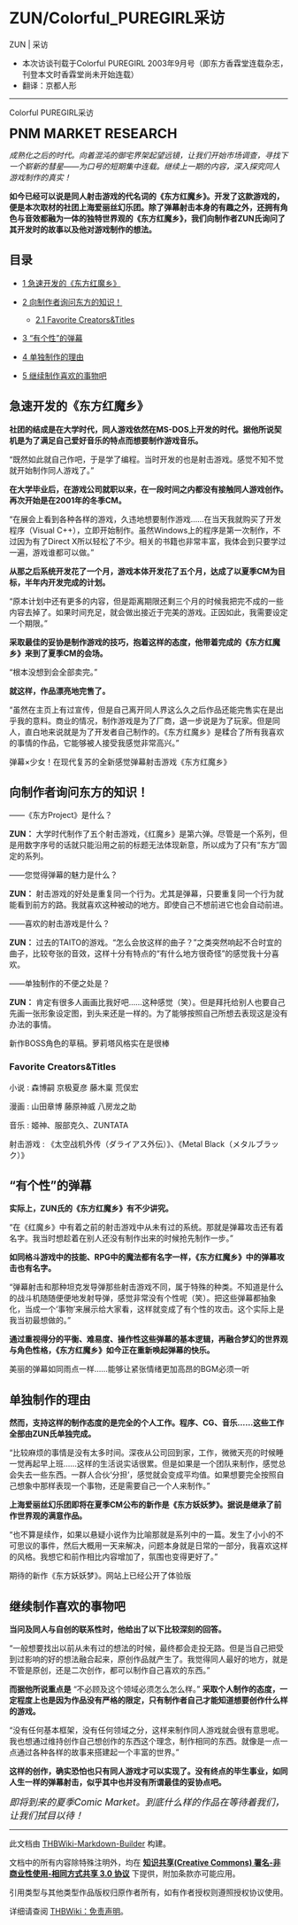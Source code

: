 # ZUN/Colorful_PUREGIRL采访

<!-- source html: G:\repos\THBWiki-Markdown-Builder\THBWikiMarkdown\Temp\main\b\ba\ns0%3AZUN%2FColorful_PUREGIRL%E9%87%87%E8%AE%BF.html -->

ZUN | 采访

- 本次访谈刊载于Colorful PUREGIRL 2003年9月号（即东方香霖堂连载杂志，刊登本文时香霖堂尚未开始连载）
- 翻译：京都人形

  
  

  

___

  
  

  

[](./文件-Colorful_PUREGIRL采访.jpg.md)  [](./文件-Colorful_PUREGIRL采访.jpg.md)Colorful PUREGIRL采访
  
 **<big><big><big>PNM MARKET RESEARCH</big></big></big>**   

 *成熟化之后的时代。向着混沌的御宅界架起望远镜，让我们开始市场调查，寻找下一个崭新的彗星——为口号的短期集中连载。继续上一期的内容，深入探究同人游戏制作的真实！* 
  
  
  

 **如今已经可以说是同人射击游戏的代名词的《东方红魔乡》。开发了这款游戏的，便是本次取材的社团上海爱丽丝幻乐团。除了弹幕射击本身的有趣之外，还拥有角色与音效都融为一体的独特世界观的《东方红魔乡》，我们向制作者ZUN氏询问了其开发时的故事以及他对游戏制作的想法。** 
  

## 目录

- [1 急速开发的《东方红魔乡》](#急速开发的《东方红魔乡》)
- [2 向制作者询问东方的知识！](#向制作者询问东方的知识！)

  - [2.1 Favorite Creators&amp;Titles](#Favorite_Creators&amp;Titles)



- [3 “有个性”的弹幕](#“有个性”的弹幕)
- [4 单独制作的理由](#单独制作的理由)
- [5 继续制作喜欢的事物吧](#继续制作喜欢的事物吧)




## 急速开发的《东方红魔乡》
  
 **社团的结成是在大学时代，同人游戏依然在MS-DOS上开发的时代。据他所说契机是为了满足自己爱好音乐的特点而想要制作游戏音乐。** 
  
  
“既然如此就自己作吧，于是学了编程。当时开发的也是射击游戏。感觉不知不觉就开始制作同人游戏了。”
  
  
 **在大学毕业后，在游戏公司就职以来，在一段时间之内都没有接触同人游戏创作。再次开始是在2001年的冬季CM。** 
  
  
“在展会上看到各种各样的游戏，久违地想要制作游戏……在当天我就购买了开发程序（Visual C++），立即开始制作。虽然Windows上的程序是第一次制作，不过因为有了Direct X所以轻松了不少。相关的书籍也非常丰富，我体会到只要学过一遍，游戏谁都可以做。”
  
  
 **从那之后系统开发花了一个月，游戏本体开发花了五个月，达成了以夏季CM为目标，半年内开发完成的计划。** 
  
  
“原本计划中还有更多的内容，但是距离期限还剩三个月的时候我把完不成的一些内容去掉了。如果时间充足，就会做出接近于完美的游戏。正因如此，我需要设定一个期限。”
  
  
 **采取最佳的妥协是制作游戏的技巧，抱着这样的态度，他带着完成的《东方红魔乡》来到了夏季CM的会场。** 
  
  
“根本没想到会全部卖完。”
  
  
 **就这样，作品漂亮地完售了。** 
  
  
“虽然在主页上有过宣传，但是自己离开同人界这么久之后作品还能完售实在是出乎我的意料。商业的情况，制作游戏是为了厂商，退一步说是为了玩家。但是同人，直白地来说就是为了开发者自己制作的。《东方红魔乡》是糅合了所有我喜欢的事情的作品，它能够被人接受我感觉非常高兴。”
  

[](./文件-Colorful_PUREGIRL采访1.jpg.md)  [](./文件-Colorful_PUREGIRL采访1.jpg.md)弹幕×少女！在现代复苏的全新感觉弹幕射击游戏《东方红魔乡》   
  

  
## 向制作者询问东方的知识！
  
——《东方Project》是什么？
  
  
 **ZUN：** 大学时代制作了五个射击游戏，《红魔乡》是第六弹。尽管是一个系列，但是用数字序号的话就只能沿用之前的标题无法体现新意，所以成为了只有“东方”固定的系列。
  
  
  

——您觉得弹幕的魅力是什么？
  
  
 **ZUN：** 射击游戏的好处是重复同一个行为。尤其是弹幕，只要重复同一个行为就能看到前方的路。我就喜欢这种被动的地方。即使自己不想前进它也会自动前进。
  
  
  

——喜欢的射击游戏是什么？
  
  
 **ZUN：** 过去的TAITO的游戏。“怎么会放这样的曲子？”之类突然响起不合时宜的曲子，比较夸张的音效，这样十分有特点的“有什么地方很奇怪”的感觉我十分喜欢。
  
  
  

——单独制作的不便之处是？
  
  
 **ZUN：** 肯定有很多人画画比我好吧……这种感觉（笑）。但是拜托给别人也要自己先画一张形象设定图，到头来还是一样的。为了能够按照自己所想去表现这是没有办法的事情。
  

[](./文件-Colorful_PUREGIRL采访2.jpg.md)  [](./文件-Colorful_PUREGIRL采访2.jpg.md)新作BOSS角色的草稿。萝莉塔风格实在是很棒   
  

  
### Favorite Creators&amp;Titles
小说
: 森博嗣 京极夏彦 藤木稟 荒俣宏

漫画
: 山田章博 藤原神威 八房龙之助

音乐
: 姬神、服部克久、ZUNTATA

射击游戏
: 《太空战机外传（ダライアス外伝）》、《Metal Black（メタルブラック）》

## “有个性”的弹幕
  
 **实际上，ZUN氏的《东方红魔乡》有不少讲究。** 
  
  
“在《红魔乡》中有着之前的射击游戏中从未有过的系统。那就是弹幕攻击还有着名字。我当时想趁着在别人还没有制作出来的时候抢先制作一步。”
  
  
 **如同格斗游戏中的技能、RPG中的魔法都有名字一样，《东方红魔乡》中的弹幕攻击也有名字。** 
  
  
“弹幕射击和那种坦克发导弹那些射击游戏不同，属于特殊的种类。不知道是什么的战斗机随随便便地发射导弹，感觉非常没有个性呢（笑）。把这些弹幕都抽象化，当成一个‘事物’来展示给大家看，这样就变成了有个性的攻击。这个实际上是我当初最想做的。”
  
  
 **通过重视得分的平衡、难易度、操作性这些弹幕的基本逻辑，再融合梦幻的世界观与角色性格，《东方红魔乡》如今正在重新唤起弹幕的快乐。** 
  

[](./文件-Colorful_PUREGIRL采访3.jpg.md)  [](./文件-Colorful_PUREGIRL采访3.jpg.md)美丽的弹幕如同雨点一样……能够让紧张情绪更加高昂的BGM必须一听   
  

  
## 单独制作的理由
  
 **然而，支持这样的制作态度的是完全的个人工作。程序、CG、音乐……这些工作全部由ZUN氏单独完成。** 
  
  
“比较麻烦的事情是没有太多时间。深夜从公司回到家，工作，微微天亮的时候睡一觉再起早上班……这样的生活说实话很累。但是如果是一个团队来制作，感觉总会失去一些东西。一群人合伙‘分担’，感觉就会变成平均值。如果想要完全按照自己想象中那样表现一个事物，还是需要自己一个人来制作。”
  
  
 **上海爱丽丝幻乐团即将在夏季CM公布的新作是《东方妖妖梦》。据说是继承了前作世界观的满意作品。** 
  
  
“也不算是续作，如果以悬疑小说作为比喻那就是系列中的一篇。发生了小小的不可思议的事件，然后大概用一天来解决，问题本身就是日常的一部分，我喜欢这样的风格。我想它和前作相比内容增加了，氛围也变得更好了。”
  

[](./文件-Colorful_PUREGIRL采访4.jpg.md)  [](./文件-Colorful_PUREGIRL采访4.jpg.md)期待的新作《东方妖妖梦》。网站上已经公开了体验版   
  

  
## 继续制作喜欢的事物吧
  
 **当问及同人与自创的联系性时，他给出了以下比较深刻的回答。** 
  
  
“一般想要找出以前从未有过的想法的时候，最终都会走投无路。但是当自己把受到过影响的好的想法融合起来，原创作品就产生了。我觉得同人最好的地方，就是不管是原创，还是二次创作，都可以制作自己喜欢的东西。”
  
  
 **而据他所说重点是** “不必顾及这个领域必须怎么怎么样。” **采取个人制作的态度，一定程度上也是因为作品没有严格的限定，只有制作者自己才能知道想要创作什么样的游戏。** 
  
  
“没有任何基本框架，没有任何领域之分，这样来制作同人游戏就会很有意思呢。我也想通过维持创作自己想创作的东西这个理念，制作相同的东西。就像是一点一点通过各种各样的故事来搭建起一个丰富的世界。”
  
  
 **这样的创作，确实恐怕也只有同人游戏才可以实现了。没有终点的毕生事业，如同人生一样的弹幕射击，似乎其中也并没有所谓最佳的妥协点吧。** 
  
  
 *<big>即将到来的夏季Comic Market。到底什么样的作品在等待着我们，让我们拭目以待！</big>* 
  





---

此文档由 [THBWiki-Markdown-Builder](https://github.com/Delsin-Yu/THBWiki-Markdown-Builder) 构建。

文档中的所有内容除特殊注明外，均在 [**知识共享(Creative Commons) 署名-非商业性使用-相同方式共享 3.0 协议**](https://creativecommons.org/licenses/by-sa/3.0/deed.zh-hans) 下提供，附加条款亦可能应用。

引用类型与其他类型作品版权归原作者所有，如有作者授权则遵照授权协议使用。

详细请查阅 [THBWiki：免责声明](https://thbwiki.cc/THBWiki:%E5%85%8D%E8%B4%A3%E5%A3%B0%E6%98%8E)。


